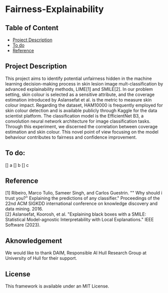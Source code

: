 # Fairness-Explainability

## Table of Content
* [Project Description](#PD)
* [To do](#DO)
* [Reference](#RF)

<a id = "PD"></a>
## Project Description
This project aims to identify potential unfairness hidden in the machine learning decision-making process in skin lesion image mult-classification by advanced explainability methods, LIME[1] and SMILE[2]. In our problem setting, skin colour is selected as a sensitive attribute, and the coverage estimation introduced by Aslansefat et al. is the metric to measure skin colour impact. Regarding the dataset, HAM10000 is frequently employed for skin colour detection and is available publicly through Kaggle for the data scientist platform. The classification model is the EfficientNet B3, a convolution neural network architecture for image classification tasks. Through this experiment, we discerned the correlation between coverage estimation and skin colour. This novel point of view focusing on the model behaviour contributes to fairness and confidence improvement.

<a id = "DO"></a>
## To do:
[] a
[] b
[] c

<a id = "RF"></a>
## Reference
[1] Ribeiro, Marco Tulio, Sameer Singh, and Carlos Guestrin. "" Why should i trust you?" Explaining the predictions of any classifier." Proceedings of the 22nd ACM SIGKDD international conference on knowledge discovery and data mining. 2016.<br>
[2] Aslansefat, Koorosh, et al. "Explaining black boxes with a SMILE: Statistical Model-agnostic Interpretability with Local Explanations." IEEE Software (2023).

## Aknowledgement
We would like to thank DAIM, Responsible AI Hull Research Group at University of Hull for their support.
## License
This framework is available under an MIT License.
